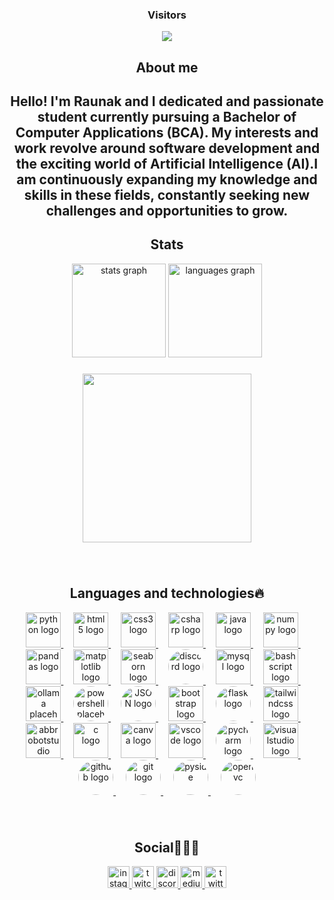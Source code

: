 <h3 align="center">Visitors</h3>

<div align="center">
  <img src="https://profile-counter.glitch.me/CoderRony955/count.svg?"  />
</div>

<h2 align="center">About me</h2>
<h2 align="center">Hello! I'm Raunak and I dedicated and passionate student currently pursuing a Bachelor of Computer Applications (BCA). My interests and work revolve around software development and the exciting world of Artificial Intelligence (AI).I am continuously expanding my knowledge and skills in these fields, constantly seeking new challenges and opportunities to grow.</h2>

###

<div align="center">
   <h2>Stats</h2>
  <img src="https://github-readme-stats.vercel.app/api?username=CoderRony955&hide_title=false&hide_rank=false&show_icons=true&include_all_commits=true&count_private=true&disable_animations=false&theme=dracula&locale=en&hide_border=false" height="150" alt="stats graph"  />
  <img src="https://github-readme-stats.vercel.app/api/top-langs?username=CoderRony955&locale=en&hide_title=false&layout=compact&card_width=320&langs_count=5&theme=dark&hide_border=false" height="150" alt="languages graph"  />
</div>




###
<div align="center">
  <img height="270" src="https://media1.tenor.com/m/XrdDpwgmEKYAAAAC/typing-papers.gif"  />
</div>

###


<br clear="both">

<div align="center">
  <h2>Languages and technologies🔥</h2>
  
  <a href="https://www.python.org" target="_blank">
    <img src="https://cdn.jsdelivr.net/gh/devicons/devicon/icons/python/python-original.svg" height="56" alt="python logo" />
  </a>
  <img width="12" />
  <a href="https://developer.mozilla.org/en-US/docs/Web/HTML" target="_blank">
    <img src="https://cdn.jsdelivr.net/gh/devicons/devicon/icons/html5/html5-original.svg" height="56" alt="html5 logo" />
  </a>
  <img width="12" />
  <a href="https://developer.mozilla.org/en-US/docs/Web/CSS" target="_blank">
    <img src="https://cdn.jsdelivr.net/gh/devicons/devicon/icons/css3/css3-original.svg" height="56" alt="css3 logo" />
  </a>
  <img width="12" />
  <a href="https://docs.microsoft.com/en-us/dotnet/csharp/" target="_blank">
    <img src="https://cdn.jsdelivr.net/gh/devicons/devicon/icons/csharp/csharp-original.svg" height="56" alt="csharp logo" />
  </a>
  <img width="12" />
  <a href="https://www.java.com/en/" target="_blank">
    <img src="https://cdn.iconscout.com/icon/free/png-512/free-java-logo-icon-download-in-svg-png-gif-file-formats--wordmark-programming-language-pack-logos-icons-1174953.png?f=webp&w=256" height="56" alt="java logo" />
  </a>
  <img width="12" />
  <a href="https://numpy.org" target="_blank">
    <img src="https://cdn.jsdelivr.net/gh/devicons/devicon/icons/numpy/numpy-original.svg" height="56" alt="numpy logo" />
  </a>
  <img width="12" />
  <a href="https://pandas.pydata.org" target="_blank">
    <img src="https://cdn.jsdelivr.net/gh/devicons/devicon/icons/pandas/pandas-original.svg" height="56" alt="pandas logo" />
  </a>
  <img width="12" />
  <a href="https://matplotlib.org" target="_blank">
    <img src="https://cdn.jsdelivr.net/gh/devicons/devicon/icons/matplotlib/matplotlib-original.svg" height="56" alt="matplotlib logo" />
  </a>
  <img width="12" />
  <a href="https://seaborn.pydata.org" target="_blank">
    <img src="https://seaborn.pydata.org/_images/logo-mark-lightbg.svg" height="56" alt="seaborn logo" />
  </a>
  <img width="12" />
  <a href="https://discordpy.readthedocs.io" target="_blank">
    <img src="https://d112y698adiu2z.cloudfront.net/photos/production/software_photos/001/502/804/datas/gallery.jpg" height="56"  alt="discord logo" style="border-radius: 50%";/>
  </a>
  <img width="12" />
  <a href="https://www.mysql.com" target="_blank">
    <img src="https://cdn.jsdelivr.net/gh/devicons/devicon/icons/mysql/mysql-original-wordmark.svg" height="56" alt="mysql logo" />
  </a>
  <img width="12" />
  <a href="https://www.javatpoint.com/bash-scripting" target="_blank">
    <img src="https://d33wubrfki0l68.cloudfront.net/306f655dcc33cc3d958cab80d78d3f2da427974c/a2bd8/img/logo/svg/full_colored_dark.svg" height="56" alt="bash script logo" />
  </a>
  <img width="12" />
  <a href="https://ollama.com" target="_blank">
    <img src="https://ollama.com/public/assets/c889cc0d-cb83-4c46-a98e-0d0e273151b9/42f6b28d-9117-48cd-ac0d-44baaf5c178e.png" height="56" alt="ollama placeholder logo" />
  </a>
  <img width="12" />
  <a href="https://learn.microsoft.com/en-us/powershell/" target="_blank">
    <img src="https://cdn.worldvectorlogo.com/logos/powershell.svg" height="56" alt="powershell placeholder logo" style="border-radius: 50%;" />
  </a>
    <img width="12" />
  <a href="https://www.json.org/json-en.html" target="_blank">
    <img src="https://upload.wikimedia.org/wikipedia/commons/thumb/c/c9/JSON_vector_logo.svg/182px-JSON_vector_logo.svg.png" height="56" alt="JSON logo" style="border-radius: 50%;" />
  </a>
  <img width="12" />
  <a href="https://getbootstrap.com" target="_blank">
    <img src="https://cdn.jsdelivr.net/gh/devicons/devicon/icons/bootstrap/bootstrap-original.svg" height="56" alt="bootstrap logo" />
  </a>
  <img width="12" />
<a href="https://flask.palletsprojects.com/" target="_blank">
  <img src="https://cdn.jsdelivr.net/gh/devicons/devicon/icons/flask/flask-original.svg" height="56" alt="flask logo" style="border-radius: 50%;" />
</a>
  <img width="12" />
  <a href="https://tailwindcss.com" target="_blank">
    <img src="https://cdn.jsdelivr.net/gh/devicons/devicon/icons/tailwindcss/tailwindcss-original-wordmark.svg" height="56" alt="tailwindcss logo" />
  </a>
  <img width="12" />
  <a href="https://www.abbrobotstudio.com" target="_blank">
    <img src="https://skillicons.dev/icons?i=bots" height="56" alt="abbrobotstudio logo" />
  </a>
  <img width="12" />
  <a href="https://en.wikipedia.org/wiki/C_(programming_language)" target="_blank">
    <img src="https://cdn.jsdelivr.net/gh/devicons/devicon/icons/c/c-original.svg" height="56" alt="c logo" />
  </a>
  <img width="12" />
  <a href="https://www.canva.com" target="_blank">
    <img src="https://cdn.jsdelivr.net/gh/devicons/devicon/icons/canva/canva-original.svg" height="56" alt="canva logo" />
  </a>
  <img width="12" />
  <a href="https://code.visualstudio.com" target="_blank">
    <img src="https://cdn.jsdelivr.net/gh/devicons/devicon/icons/vscode/vscode-original.svg" height="56" alt="vscode logo" />
  </a>
  <img width="12" />
  <a href="https://www.jetbrains.com/pycharm/" target="_blank">
    <img src="https://blogger.googleusercontent.com/img/a/AVvXsEjYp9i8cGlbtItnf7ku20meAhfGgMG55_T5pXyStrWe4G32k7TILtSFRdzKm_6upNpXMgEM-Xqpsop6_UmXo62qG5Eq9PcAvzVgQlRAyhomFE52HKid__n1SpiNdjV-H7PVNOSpxerHHzOMyAR9f4D1JWkI3WRaz3UePaYsqHOwqJ3XCgPchgOLlhjJww=w200-h200" height="56" alt="pycharm logo" style="border-radius: 50%;" />
  </a>
  <img width="12" />
  <a href="https://visualstudio.microsoft.com" target="_blank">
    <img src="https://cdn.jsdelivr.net/gh/devicons/devicon/icons/visualstudio/visualstudio-plain.svg" height="56" alt="visualstudio logo" />
  </a>
<img width="12" />
<a href="https://github.com/" target="_blank">
  <img src="https://cdn.jsdelivr.net/gh/devicons/devicon/icons/github/github-original.svg" height="56" alt="github logo" style="border-radius: 50%;" />
</a>
<img width="12" />
<a href="https://git-scm.com/" target="_blank">
  <img src="https://cdn.jsdelivr.net/gh/devicons/devicon/icons/git/git-original.svg" height="56" alt="git logo" style="border-radius: 50%;" />
</a>
<img width="12" />
<a href="https://wiki.qt.io/Qt_for_Python" target="_blank">
  <img src="https://qt-wiki-uploads.s3.amazonaws.com/images/0/07/PySideLogo1.png" height="56" alt="pyside" style="border-radius: 50%;" />
</a>
<img width="12" />
<a href="https://opencv.org/" target="_blank">
  <img src="https://upload.wikimedia.org/wikipedia/commons/thumb/3/32/OpenCV_Logo_with_text_svg_version.svg/730px-OpenCV_Logo_with_text_svg_version.svg.png" height="56" alt="openvc" style="border-radius: 50%;" />
</a>


</div>

###

<br clear="both">
<div align="center">
  <h2>Social🧑🏻‍💻</h2>
  
  <a href="https://www.instagram.com/__raunakk__/" target="_blank">
    <img src="https://img.shields.io/static/v1?message=Instagram&logo=instagram&label=&color=E4405F&logoColor=white&labelColor=&style=flat" height="35" alt="instagram logo"  />
  </a>
  <a href="https://www.twitch.tv/phantomxd95" target="_blank">
    <img src="https://img.shields.io/static/v1?message=Twitch&logo=twitch&label=&color=9146FF&logoColor=white&labelColor=&style=flat" height="35" alt="twitch logo"  />
  </a>
  <a href="https://discord.gg/SK9k6mdzvP" target="_blank">
    <img src="https://img.shields.io/static/v1?message=Discord&logo=discord&label=&color=7289DA&logoColor=white&labelColor=&style=flat" height="35" alt="discord logo"  />
  </a>
  <a href="https://medium.com/@1973reenaraunak" target="_blank">
    <img src="https://img.shields.io/static/v1?message=Medium&logo=medium&label=&color=12100E&logoColor=white&labelColor=&style=flat" height="35" alt="medium logo"  />
  </a>
  <a href="https://x.com/__Raunakk__" target="_blank">
    <img src="https://img.shields.io/static/v1?message=Twitter&logo=twitter&label=&color=1DA1F2&logoColor=white&labelColor=&style=flat" height="35" alt="twitter logo"  />
  </a>

</div>

###
